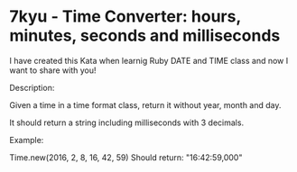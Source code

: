 # 7kyu - Time Converter: hours, minutes, seconds and milliseconds

I have created this Kata when learnig Ruby DATE and TIME class and now I want to share with you!




Description:

Given a time in a time format class, return it without year, month and day.

It should return a string including milliseconds with 3 decimals.

Example:

Time.new(2016, 2, 8, 16, 42, 59)
Should return: 
"16:42:59,000"